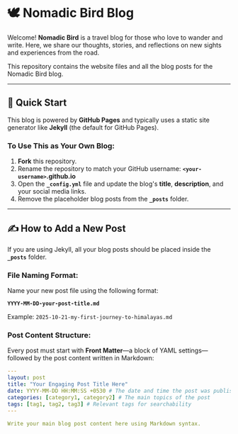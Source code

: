 # 🕊️ Nomadic Bird Blog

Welcome! **Nomadic Bird** is a travel blog for those who love to wander and write. Here, we share our thoughts, stories, and reflections on new sights and experiences from the road.

This repository contains the website files and all the blog posts for the Nomadic Bird blog.

---

## 🚀 Quick Start

This blog is powered by **GitHub Pages** and typically uses a static site generator like **Jekyll** (the default for GitHub Pages).

### To Use This as Your Own Blog:

1.  **Fork** this repository.
2.  Rename the repository to match your GitHub username: **`<your-username>`.github.io**
3.  Open the **`_config.yml`** file and update the blog's **title**, **description**, and your social media links.
4.  Remove the placeholder blog posts from the **`_posts`** folder.

---

## ✍️ How to Add a New Post

If you are using Jekyll, all your blog posts should be placed inside the **`_posts`** folder.

### File Naming Format:

Name your new post file using the following format:

**`YYYY-MM-DD-your-post-title.md`**

Example: `2025-10-21-my-first-journey-to-himalayas.md`

### Post Content Structure:

Every post must start with **Front Matter**—a block of YAML settings—followed by the post content written in Markdown:

```yaml
---
layout: post
title: "Your Engaging Post Title Here"
date: YYYY-MM-DD HH:MM:SS +0530 # The date and time the post was published
categories: [category1, category2] # The main topics of the post
tags: [tag1, tag2, tag3] # Relevant tags for searchability
---

Write your main blog post content here using Markdown syntax.
